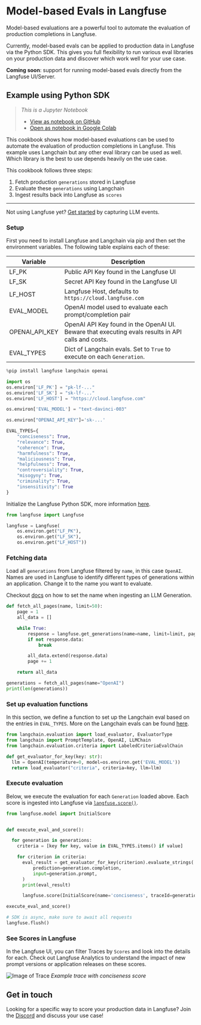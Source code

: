 # Model-based Evals in Langfuse

Model-based evaluations are a powerful tool to automate the evaluation of production completions in Langfuse.

Currently, model-based evals can be applied to production data in Langfuse via the Python SDK. This gives you full flexibility to run various eval libraries on your production data and discover which work well for your use case.

**Coming soon**: support for running model-based evals directly from the Langfuse UI/Server.

## Example using Python SDK

> _This is a Jupyter Notebook_
> - [View as notebook on GitHub](https://github.com/langfuse/langfuse-docs/blob/main/src/ipynb/langfuse_docs_evals.ipynb)
> - [Open as notebook in Google Colab](http://colab.research.google.com/github/langfuse/langfuse-docs/blob/main/src/ipynb/langfuse_docs_evals.ipynb)

This cookbook shows how model-based evaluations can be used to automate the evaluation of production completions in Langfuse. This example uses Langchain but any other eval library can be used as well. Which library is the best to use depends heavily on the use case.

This cookbook follows three steps:
1. Fetch production `generations` stored in Langfuse
2. Evaluate these `generations` using Langchain
3. Ingest results back into Langfuse as `scores`


----
Not using Langfuse yet? [Get started](/docs/get-started) by capturing LLM events.

### Setup

First you need to install Langfuse and Langchain via pip and then set the environment variables. The following table explains each of these:


| Variable | Description |
| --- | --- |
| LF_PK | Public API Key found in the Langfuse UI
| LF_SK | Secret API Key found in the Langfuse UI
| LF_HOST | Langfuse Host, defaults to `https://cloud.langfuse.com`
| EVAL_MODEL | OpenAI model used to evaluate each prompt/completion pair
| OPENAI_API_KEY | OpenAI API Key found in the OpenAI UI. Beware that executing evals results in API calls and costs.
| EVAL_TYPES | Dict of Langchain evals. Set to `True` to execute on each `Generation`.


```python
%pip install langfuse langchain openai
```


```python
import os
os.environ['LF_PK'] = "pk-lf-..."
os.environ['LF_SK'] = "sk-lf-..."
os.environ['LF_HOST'] = "https://cloud.langfuse.com"

os.environ['EVAL_MODEL'] = "text-davinci-003"

os.environ["OPENAI_API_KEY"]='sk-...'

EVAL_TYPES={
    "conciseness": True,
    "relevance": True,
    "coherence": True,
    "harmfulness": True,
    "maliciousness": True,
    "helpfulness": True,
    "controversiality": True,
    "misogyny": True,
    "criminality": True,
    "insensitivity": True
}

```

Initialize the Langfuse Python SDK, more information [here](https://langfuse.com/docs/integrations/sdk/python#1-installation).


```python
from langfuse import Langfuse

langfuse = Langfuse(
    os.environ.get("LF_PK"),
    os.environ.get("LF_SK"),
    os.environ.get("LF_HOST"))
```

### Fetching data

Load all `generations` from Langfuse filtered by `name`, in this case `OpenAI`. Names are used in Langfuse to identify different types of generations within an application. Change it to the name you want to evaluate.

Checkout [docs](https://langfuse.com/docs/integrations/sdk/python#generation) on how to set the name when ingesting an LLM Generation.


```python
def fetch_all_pages(name, limit=50):
    page = 1
    all_data = []

    while True:
        response = langfuse.get_generations(name=name, limit=limit, page=page)
        if not response.data:
            break

        all_data.extend(response.data)
        page += 1

    return all_data
```


```python
generations = fetch_all_pages(name="OpenAI")
print(len(generations))
```

### Set up evaluation functions

In this section, we define a function to set up the Langchain eval based on the entries in `EVAL_TYPES`. More on the Langchain evals can be found [here](https://python.langchain.com/docs/guides/evaluation/string/criteria_eval_chain).


```python
from langchain.evaluation import load_evaluator, EvaluatorType
from langchain import PromptTemplate, OpenAI, LLMChain
from langchain.evaluation.criteria import LabeledCriteriaEvalChain

def get_evaluator_for_key(key: str):
  llm = OpenAI(temperature=0, model=os.environ.get('EVAL_MODEL'))
  return load_evaluator("criteria", criteria=key, llm=llm)
```

### Execute evaluation

Below, we execute the evaluation for each `Generation` loaded above. Each score is ingested into Langfuse via [`langfuse.score()`](https://langfuse.com/docs/scores).



```python
from langfuse.model import InitialScore


def execute_eval_and_score():

  for generation in generations:
    criteria = [key for key, value in EVAL_TYPES.items() if value]

    for criterion in criteria:
      eval_result = get_evaluator_for_key(criterion).evaluate_strings(
          prediction=generation.completion,
          input=generation.prompt,
      )
      print(eval_result)

      langfuse.score(InitialScore(name='conciseness', traceId=generation.trace_id, observationId=generation.id, value=eval_result["score"], comment=eval_result['reasoning']))

execute_eval_and_score()

# SDK is async, make sure to await all requests
langfuse.flush()

```

### See Scores in Langfuse

 In the Langfuse UI, you can filter Traces by `Scores` and look into the details for each. Check out Langfuse Analytics to understand the impact of new prompt versions or application releases on these scores.

![Image of Trace](https://langfuse.com/images/docs/trace-conciseness-score.jpg)
_Example trace with conciseness score_


## Get in touch

Looking for a specific way to score your production data in Langfuse? Join the [Discord](https://langfuse.com/discord) and discuss your use case!
